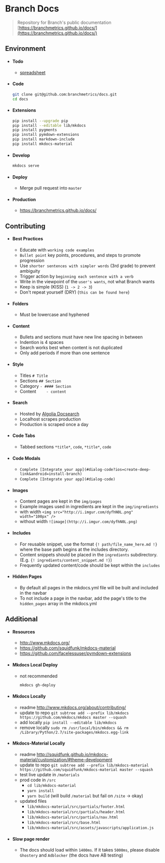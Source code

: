 # Branch Docs

> Repository for Branch's public documentation [https://branchmetrics.github.io/docs/](https://branchmetrics.github.io/docs/)

## Environment

- #### Todo

  - [spreadsheet](https://docs.google.com/spreadsheets/d/11Sh4KuBl93ZRzT8F2R4O5SPskgTk2JpcEOKmszVaq5k/edit#gid=1507731216)

- #### Code

    ```bash
    git clone git@github.com:branchmetrics/docs.git
    cd docs
    ```

- #### Extensions

    ```bash
    pip install --upgrade pip
    pip install --editable lib/mkdocs
    pip install pygments
    pip install pymdown-extensions
    pip install markdown-include
    pip install mkdocs-material
    ```

- #### Develop

    ```bash
    mkdocs serve
    ```

- #### Deploy

    - Merge pull request into `master`

- #### Production

    - https://branchmetrics.github.io/docs/

## Contributing

- #### Best Practices
    - Educate with `working code examples`
    - `Bullet point` key points, procedures, and steps to promote progression
    - Use `shorter sentences with simpler words` (3rd grade) to prevent ambiguity
    - Trigger action by `beginning each sentence with a verb`
    - Write in the viewpoint of the `user's wants`, not what Branch wants
    - Keep is simple (KISS) (`1 -> 2 -> 3`)
    - Don't repeat yourself (DRY) (`this can be found here`)

- #### Folders
    - Must be lowercase and hyphened

- #### Content
    - Bullets and sections must have new line spacing in between
    - Indention is 4 spaces
    - Search works best when content is not duplicated
    - Only add periods if more than one sentence

- #### Style
    - Titles `# Title`
    - Sections `## Section`
    - Category `- #### Section`
    - Content `    - content`

- #### Search
    - Hosted by [Algolia Docsearch](https://community.algolia.com/docsearch/)
    - Localhost scrapes production
    - Production is scraped once a day

- #### Code Tabs
    - Tabbed sections `*title*`, `code`, `*title*`, `code`

- #### Code Modals
    
    - `Complete [Integrate your app](#dialog-code?ios=create-deep-link&android=install-branch)`
    - `Complete [Integrate your app](#dialog-code)`

- #### Images
    - Content pages are kept in the `img/pages` 
    - Example images used in ingredients are kept in the `img/ingredients` 
    - with width `<img src="http://i.imgur.com/dyfhN0L.png" width="100px" />`
    - without width `![image](http://i.imgur.com/dyfhN0L.png)`

- #### Includes
    - For reusable snippet, use the format `{! path/file_name_here.md !}` where the base path begins at the includes directory.
    - Content snippets should be placed in the `ingredients` subdirectory. (E.g. `{! ingredients/content_snippet.md !}`)
    - Frequently updated content/code should be kept within the `includes`

- #### Hidden Pages
    - By default all pages in the mkdocs.yml file will be built and included in the navbar
    - To not include a page in the navbar, add the page's title to the `hidden_pages` array in the mkdocs.yml

## Additional

- #### Resources
    - http://www.mkdocs.org/
    - https://github.com/squidfunk/mkdocs-material
    - https://github.com/facelessuser/pymdown-extensions

- #### Mkdocs Local Deploy

    - not recommended

      ```bash
      mkdocs gh-deploy
      ```

- ####  Mkdocs Locally
    - readme http://www.mkdocs.org/about/contributing/
    - update to repo `git subtree add --prefix lib/mkdocs https://github.com/mkdocs/mkdocs master --squash`
    - add locally `pip install --editable lib/mkdocs`
    - remove locally `sudo rm /usr/local/bin/mkdocs && rm /Library/Python/2.7/site-packages/mkdocs.egg-link`

- #### Mkdocs-Material Locally
    - readme http://squidfunk.github.io/mkdocs-material/customization/#theme-development
    - update to repo `git subtree add --prefix lib/mkdocs-material https://github.com/squidfunk/mkdocs-material master --squash`
    - test live update in `/materials` 
    - prod code in `/src`
        - `cd lib/mkdocs-material` 
        - `yarn install` 
        - `yarn build` (will build `/material` but fail on `/site` -> okay)
    -  updated files
        - `lib/mkdocs-material/src/partials/footer.html`
        - `lib/mkdocs-material/src/partials/header.html`
        - `lib/mkdocs-material/src/partials/nav.html`
        - `lib/mkdocs-material/src/base.html`
        - `lib/mkdocs-material/src/assets/javascripts/application.js`

- #### Slow page render

  - The docs should load within `1400ms`. If it takes `5000ms`, please disable `Ghostery` and `Adblocker` (the docs have AB testing)
